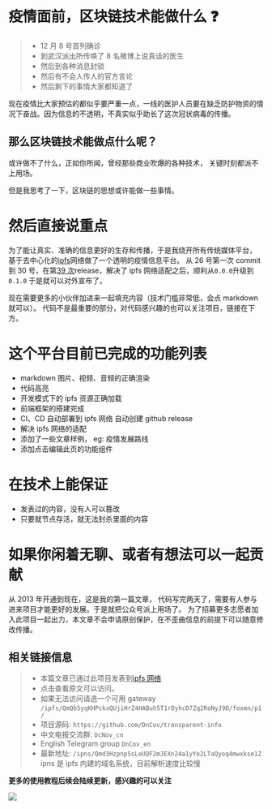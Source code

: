# 疫情面前，区块链技术能做什么 ❓

> - 12 月 8 号首列确诊
> - 到武汉派出所传唤了 8 名微博上说真话的医生
> - 然后到各种消息封锁
> - 然后有不会人传人的官方言论
> - 然后剩下的事情大家都知道了

现在疫情比大家预估的都似乎要严重一点，一线的医护人员要在缺乏防护物资的情况下奋战。因为信息的不透明，不真实似乎助长了这次冠状病毒的传播。

## 那么区块链技术能做点什么呢？

或许做不了什么，正如你所闻，曾经那些商业吹爆的各种技术， 关键时刻都派不上用场。

但是我思考了一下，区块链的思想或许能做一些事情。

# 然后直接说重点

为了能让真实、准确的信息更好的生存和传播，于是我绕开所有传统媒体平台，
基于去中心化的[ipfs](https://ipfs.io)网络做了一个透明的疫情信息平台。
从 26 号第一次 commit 到 30 号，在第[39 次](https://github.com/DnCov/transparent-info/releases/tag/0.0.0.36)release，解决了 ipfs 网络适配之后，顺利从`0.0.0`升级到 `0.1.0` 于是就可以对外宣布了。

现在需要更多的小伙伴加进来一起填充内容（技术门槛非常低，会点 markdown 就可以）。 代码不是最重要的部分，对代码感兴趣的也可以关注项目，链接在下方。

# 这个平台目前已完成的功能列表

- markdown 图片、视频、音频的正确渲染
- 代码高亮
- 开发模式下的 ipfs 资源正确加载
- 前端框架的搭建完成
- CI、CD 自动部署到 ipfs 网络 自动创建 github release
- 解决 ipfs 网络的适配
- 添加了一些文章样例， eg: 疫情发展路线
- 添加点击编辑此页的功能组件

# 在技术上能保证

- 发表过的内容，没有人可以篡改
- 只要就节点存活，就无法封杀里面的内容

# 如果你闲着无聊、或者有想法可以一起贡献

从 2013 年开通到现在，这是我的第一篇文章， 代码写完两天了，需要有人参与进来项目才能更好的发展。于是就把公众号派上用场了。
为了招募更多志愿者加入此项目一起出力，本文章不会申请原创保护，在不歪曲信息的前提下可以随意修改传播。

## 相关链接信息

> - 本篇文章已通过此项目发表到[ipfs 网络](https://ipfs.io/ipfs/QmQb5yqKHPckxQUjiHrZ4HABuh5T1rDyhcD7Zq2RoNyJ9D/foxmn/p1/)
> - 点击查看原文可以访问。
> - 如果无法访问请选一个可用 gateway `/ipfs/QmQb5yqKHPckxQUjiHrZ4HABuh5T1rDyhcD7Zq2RoNyJ9D/foxmn/p1/`
> - 项目源码: `https://github.com/DnCov/transparent-info`
> - 中文电报交流群: `DcNov_cn`
> - English Telegram group `DnCov_en`
> - 最新地址: `/ipns/Qmd3HzpnpSsLeUQF2mJEXn24a1yYo2LTaQyoq4mwxkse1Z` ipns 是 ipfs 内建的域名系统，目前解析速度比较慢

**更多的使用教程后续会陆续更新，感兴趣的可以关注**

![](https://wx-img.fox.mn/qr/press_qr_fox_mn.jpg)
